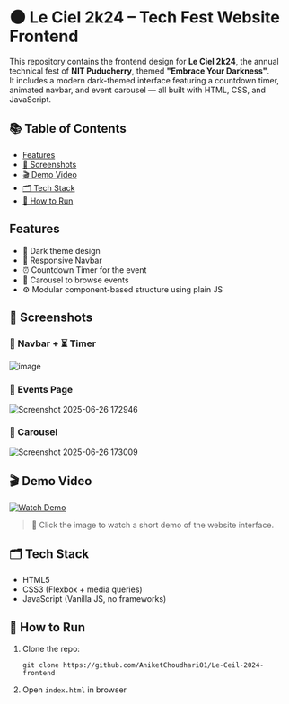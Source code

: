 # 🌑 Le Ciel 2k24 – Tech Fest Website Frontend

This repository contains the frontend design for **Le Ciel 2k24**, the annual technical fest of **NIT Puducherry**, themed **"Embrace Your Darkness"**.  
It includes a modern dark-themed interface featuring a countdown timer, animated navbar, and event carousel — all built with HTML, CSS, and JavaScript.

## 📚 Table of Contents

- [Features](#features)
- [📸 Screenshots](#screenshots)
- [🎬 Demo Video](#demo-video)
- [🗂 Tech Stack](#tech-stack)
- [🚀 How to Run](#how-to-run)

## Features

- 🌌 Dark theme design
- 🧭 Responsive Navbar
- ⏰ Countdown Timer for the event
- 🎠 Carousel to browse events
- ⚙️ Modular component-based structure using plain JS

## 📸 Screenshots

### 🧭 Navbar  + ⏳ Timer  
![image](https://github.com/user-attachments/assets/6bc12471-3040-4939-ad7e-afdb556f6e5b)

### 🎉 Events Page  
![Screenshot 2025-06-26 172946](https://github.com/user-attachments/assets/3aaa17b8-43d6-4c2e-ac9c-8189b02af05a)

### 🎠 Carousel 

![Screenshot 2025-06-26 173009](https://github.com/user-attachments/assets/0b6db57d-f6c5-4d69-bf89-1a975431be08)

## 🎬 Demo Video

[![Watch Demo](https://img.youtube.com/vi/2HqXAH-s0U0/hqdefault.jpg)](https://youtu.be/2HqXAH-s0U0)

> 🔗 Click the image to watch a short demo of the website interface.

## 🗂 Tech Stack

- HTML5
- CSS3 (Flexbox + media queries)
- JavaScript (Vanilla JS, no frameworks)

## 🚀 How to Run

1. Clone the repo:
   
   ```
   git clone https://github.com/AniketChoudhari01/Le-Ceil-2024-frontend
   ```
2. Open `index.html` in browser

